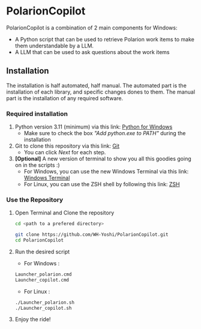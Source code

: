 # PolarionCopilot

PolarionCopilot is a combination of 2 main components for Windows:
- A Python script that can be used to retrieve Polarion work items to make them understandable by a LLM.
- A LLM that can be used to ask questions about the work items

## Installation

The installation is half automated, half manual. The automated part is the installation of each library, and specific changes dones to them.
The manual part is the installation of any required software.

### Required installation

1. Python version 3.11 (minimum) via this link: [Python for Windows](https://www.python.org/downloads/)
   - Make sure to check the box *"Add python.exe to PATH"* during the installation
2. Git to clone this repository via this link: [Git](https://git-scm.com/downloads)
   - You can click *Next* for each step.
3. **[Optional]** A new version of terminal to show you all this goodies going on in the scripts :)
   - For Windows, you can use the new Windows Terminal via this link: [Windows Terminal](https://www.microsoft.com/en-us/p/windows-terminal/9n0dx20hk701)
   - For Linux, you can use the ZSH shell by following this link: [ZSH](https://dev.to/yogeshdev/make-your-unix-terminal-beautiful-productive-c1d)

### Use the Repository

1. Open Terminal and Clone the repository
   ```bash
   cd <path to a prefered directory>
   ```
   ```bash
   git clone https://github.com/WH-Yoshi/PolarionCopilot.git
   cd PolarionCopilot
   ```
2. Run the desired script
   - For Windows :
    ```bash
    Launcher_polarion.cmd
    Launcher_copilot.cmd
    ```
   - For Linux :
    ```bash
    ./Launcher_polarion.sh
    ./Launcher_copilot.sh
    ```

3. Enjoy the ride!